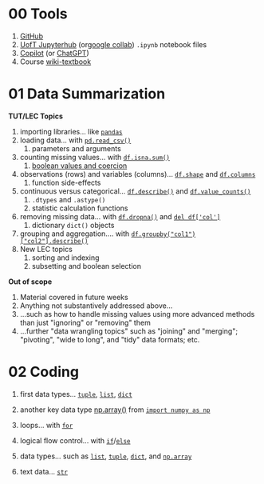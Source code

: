 # 00 Tools

1. [GitHub](https://github.com/pointOfive/STA130_ChatGPT/blob/main/README.md)
2. [UofT Jupyterhub](https://datatools.utoronto.ca) (or[google collab](https://colab.research.google.com/)) `.ipynb` notebook files
3. [Copilot](https://copilot.microsoft.com/) (or [ChatGPT](https://chat.openai.com/))
4. Course [wiki-textbook](https://github.com/pointOfive/STA130_ChatGPT/wiki/)

# 01 Data Summarization
**TUT/LEC Topics**
1. importing libraries... like [`pandas`](01.1)
2. loading data... with [`pd.read_csv()`](01.2)
    1. parameters and arguments 
3. counting missing values... with [`df.isna.sum()`](01.3)
    1. [boolean values and coercion](01.3)
4. observations (rows) and variables (columns)... [`df.shape`](01.5) and [`df.columns`](01.5)
    1. function side-effects 
5. continuous versus categorical... [`df.describe()`](01.4) and [`df.value_counts()`](01.4)
    1. `.dtypes` and `.astype()` 
    2. statistic calculation functions
6. removing missing data... with [`df.dropna()`](01.6) and [`del df['col']`](01.6)
    1. dictionary `dict()` objects
7. grouping and aggregation.... with [`df.groupby("col1")["col2"].describe()`](01.7)
8. New LEC topics
    1. sorting and indexing
    2. subsetting and boolean selection


**Out of scope**
1. Material covered in future weeks
2. Anything not substantively addressed above...
3. ...such as how to handle missing values using more advanced methods than just "ignoring" or "removing" them
4. ...further "data wrangling topics" such as "joining" and "merging"; "pivoting", "wide to long", and "tidy" data formats; etc.

# 02 Coding

1. first data types... [`tuple`](02.1), [`list`](02.1), [`dict`](02.1)
2. another key data type [np.array()](02.2) from [`import numpy as np`](02.2)


1. loops... with [`for`](02.1)
2. logical flow control... with [`if`](02.2)/[`else`](02.2)
3. data types... such as [`list`](02.3), [`tuple`](02.3), [`dict`](02.3), and [`np.array`](02.3)
4. text data... [`str`](02.4)
